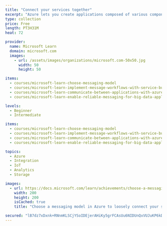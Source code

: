 ```yaml
---
title: "Connect your services together"
excerpt: "Azure lets you create applications composed of various components: web site front-ends, back-end services, and triggered functions that perform compute-on-demand services. Azure also includes various communication strategies to let these various components pass data to each other. Learn how to leverage these communication services to create scalable, efficient solutions out of testable components."
type: collection
price: Free
length: PT3H31M
heat: 72

provider:
  name: Microsoft Learn
  domain: microsoft.com
  images:
    - url: /assets/images/organizations/microsoft.com-50x50.jpg
      width: 50
      height: 50

items:
  - courses/microsoft-learn-choose-messaging-model
  - courses/microsoft-learn-implement-message-workflows-with-service-bus
  - courses/microsoft-learn-communicate-between-applications-with-azure-queue-storage
  - courses/microsoft-learn-enable-reliable-messaging-for-big-data-applications-using-azure-event-hubs

levels:
  - Beginner
  - Intermediate

items:
  - courses/microsoft-learn-choose-messaging-model
  - courses/microsoft-learn-implement-message-workflows-with-service-bus
  - courses/microsoft-learn-communicate-between-applications-with-azure-queue-storage
  - courses/microsoft-learn-enable-reliable-messaging-for-big-data-applications-using-azure-event-hubs

topics:
  - Azure
  - Integration
  - IoT
  - Analytics
  - Storage

images:
  - url: https://docs.microsoft.com/learn/achievements/choose-a-messaging-model-in-azure-to-connect-your-services-social.png
    width: 200
    height: 200
    isCached: true
    title: "Choose a messaging model in Azure to loosely connect your services"

secured: "lB7dz7xDxnk+RNnmKLSCjYSoIDEjerAHiKy5grFCAsUu6NIDUnQxVUJuKP6kDBdBx08KMbFyqEfF/mC0KDktGD7bsnUtzcNUq714ReMNObPNZvG3b68u7fqQJUKk8vNRjDjF449l+rZERVuTj1XnnttYgVnrMQp1P3Au1HBDI2I3t6MxdEoMmguYtv1kFfp7QiFMQ9NDYLVI2NW+AK6zrwELMqEALqrZNM/NPP5aIuqYbmviuG1fzrjydemdEtaUmKS+rgSBwg4unnN/+XDDf2neU72OjQDIhjAxxKASXgCnksT7EtDeOteM7NCgcW4e1bibQ9kKdaT617YHBF4e3g==;et+UUR+teIXUVkX29JSIxg=="
---
```


